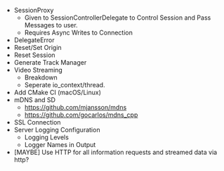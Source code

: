 - SessionProxy
  - Given to SessionControllerDelegate to Control Session and Pass Messages to user.
  - Requires Async Writes to Connection
- DelegateError
- Reset/Set Origin
- Reset Session
- Generate Track Manager
- Video Streaming
  - Breakdown
  - Seperate io_context/thread.
- Add CMake CI (macOS/Linux)
- mDNS and SD
  - https://github.com/mjansson/mdns
  - https://github.com/gocarlos/mdns_cpp
- SSL Connection
- Server Logging Configuration
  - Logging Levels
  - Logger Names in Output 
- [MAYBE] Use HTTP for all information requests and streamed data via http?
